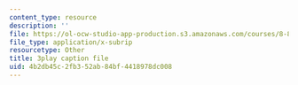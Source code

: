 ```yaml
---
content_type: resource
description: ''
file: https://ol-ocw-studio-app-production.s3.amazonaws.com/courses/8-821-string-theory-and-holographic-duality-fall-2014/4b2db45c2fb352ab84bf4418978dc008_0fChZwU1zEc.vtt
file_type: application/x-subrip
resourcetype: Other
title: 3play caption file
uid: 4b2db45c-2fb3-52ab-84bf-4418978dc008
---
```

